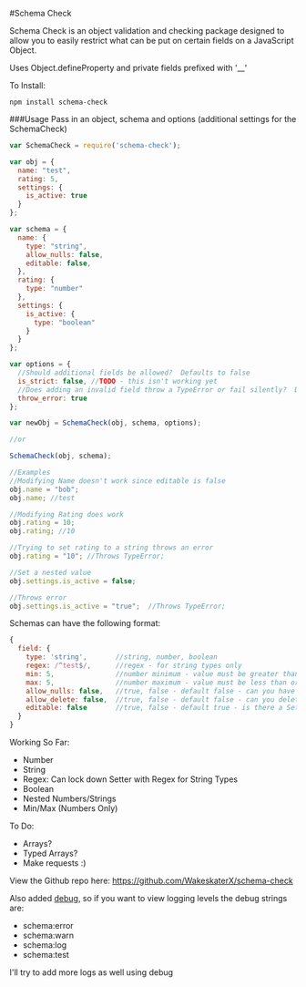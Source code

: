 #Schema Check

Schema Check is an object validation and checking package designed to allow you to easily restrict what can be put on certain fields on a JavaScript Object.

Uses Object.defineProperty and private fields prefixed with '__'

To Install:

```
npm install schema-check
```

###Usage
Pass in an object, schema and options (additional settings for the SchemaCheck)

```javascript
var SchemaCheck = require('schema-check');

var obj = {
  name: "test",
  rating: 5,
  settings: {
    is_active: true
  }
};

var schema = {
  name: {
    type: "string",
    allow_nulls: false,
    editable: false,
  },
  rating: {
    type: "number"
  },
  settings: {
    is_active: {
      type: "boolean"
    }
  }
};

var options = {
  //Should additional fields be allowed?  Defaults to false
  is_strict: false, //TODO - this isn't working yet
  //Does adding an invalid field throw a TypeError or fail silently?  Defaults to true
  throw_error: true
};

var newObj = SchemaCheck(obj, schema, options);

//or

SchemaCheck(obj, schema);

//Examples
//Modifying Name doesn't work since editable is false
obj.name = "bob";
obj.name; //test

//Modifying Rating does work
obj.rating = 10;
obj.rating; //10

//Trying to set rating to a string throws an error
obj.rating = "10"; //Throws TypeError;

//Set a nested value
obj.settings.is_active = false;

//Throws error
obj.settings.is_active = "true";  //Throws TypeError;

```

Schemas can have the following format:

```javascript
{
  field: {
    type: 'string',       //string, number, boolean
    regex: /^test$/,      //regex - for string types only
    min: 5,               //number minimum - value must be greater than or equal to this number - number types only
    max: 5,               //number maximum - value must be less than or equal to this number - number types only
    allow_nulls: false,   //true, false - default false - can you have nulls in this field?
    allow_delete: false,  //true, false - default false - can you delete this field?
    editable: false       //true, false - default true - is there a Setter?
  }
}
```

Working So Far:
* Number
* String
* Regex: Can lock down Setter with Regex for String Types
* Boolean
* Nested Numbers/Strings
* Min/Max (Numbers Only)

To Do:
* Arrays?
* Typed Arrays?
* Make requests :)

View the Github repo here: https://github.com/WakeskaterX/schema-check

Also added [debug](https://github.com/visionmedia/debug), so if you want to view logging levels the debug strings are:
* schema:error
* schema:warn
* schema:log
* schema:test

I'll try to add more logs as well using debug